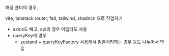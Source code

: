 해당 폴더의 경우, 

vite, tanstack router, fsd, tailwind, shadncn 으로 작업하기

- axios도 빼고, api의 경우 어댑터도 사용
- queryKey의 경우 
  - zustand + queryKeyFactory 사용해서 일괄처리하는 경우 등도 나누어서 연습

